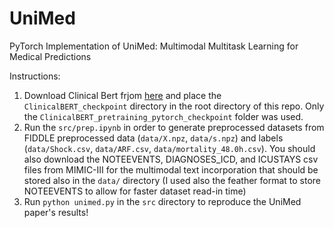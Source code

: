 # UniMed

PyTorch Implementation of UniMed: Multimodal Multitask Learning for Medical Predictions


Instructions:
1. Download Clinical Bert frjom [here](https://drive.google.com/file/d/1X3WrKLwwRAVOaAfKQ_tkTi46gsPfY5EB) and place the `ClinicalBERT_checkpoint` directory in the root directory of this repo. Only the `ClinicalBERT_pretraining_pytorch_checkpoint` folder was used.
2. Run the `src/prep.ipynb` in order to generate preprocessed datasets from FIDDLE preprocessed data (`data/X.npz`, `data/s.npz`) and labels (`data/Shock.csv`, `data/ARF.csv`, `data/mortality_48.0h.csv`). You should also download the NOTEEVENTS, DIAGNOSES_ICD, and ICUSTAYS csv files from MIMIC-III for the multimodal text incorporation that should be stored also in the `data/` directory (I used also the feather format to store NOTEEVENTS to allow for faster dataset read-in time)
3. Run `python unimed.py` in the `src` directory to reproduce the UniMed paper's results!

